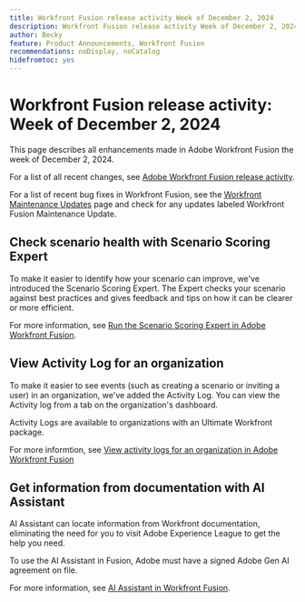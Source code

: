 ```yaml
---
title: Workfront Fusion release activity Week of December 2, 2024
description: Workfront Fusion release activity Week of December 2, 2024
author: Becky
feature: Product Announcements, Workfront Fusion
recommendations: noDisplay, noCatalog
hidefromtoc: yes
---
```

# Workfront Fusion release activity: Week of December 2, 2024

This page describes all enhancements made in Adobe Workfront Fusion the week of December 2, 2024.

For a list of all recent changes, see [Adobe Workfront Fusion release activity](/help/workfront-fusion/fusion-product-releases/fusion-release-activity.md).

For a list of recent bug fixes in Workfront Fusion, see the [Workfront Maintenance Updates](https://experienceleague.adobe.com/docs/workfront-known-issues/releases/current-updates.html) page and check for any updates labeled Workfront Fusion Maintenance Update.

## Check scenario health with Scenario Scoring Expert

To make it easier to identify how your scenario can improve, we've introduced the Scenario Scoring Expert. The Expert checks your scenario against best practices and gives feedback and tips on how it can be clearer or more efficient. 

For more information, see [Run the Scenario Scoring Expert in Adobe Workfront Fusion](/help/workfront-fusion/manage-scenarios/run-scenario-scoring.md).

## View Activity Log for an organization

To make it easier to see events (such as creating a scenario or inviting a user) in an organization, we've added the Activity Log. You can view the Activity log from a tab on the organization's dashboard.

Activity Logs are available to organizations with an Ultimate Workfront package.

For more informtion, see [View activity logs for an organization in Adobe Workfront Fusion](/help/workfront-fusion/set-up-and-manage-workfront-fusion/set-up-and-manage-orgs-and-teams/set-up-orgs-teams-and-users/view-activity-logs-for-an-org.md)

## Get information from documentation with AI Assistant

AI Assistant can locate information from Workfront documentation, eliminating the need for you to visit Adobe Experience League to get the help you need. 

To use the AI Assistant in Fusion, Adobe must have a signed Adobe Gen AI agreement on file.

For more information, see [AI Assistant in Workfront Fusion](/help/workfront-fusion/manage-scenarios/fusion-ai-assistant.md).
